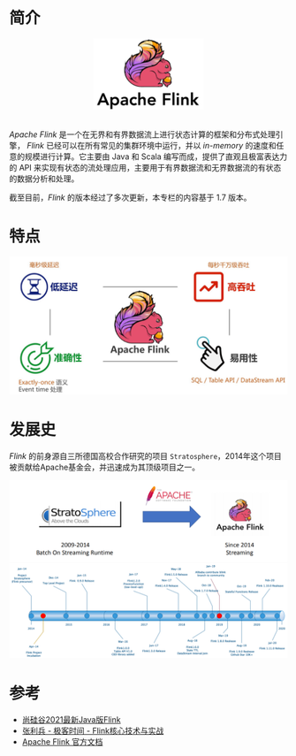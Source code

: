 # 简介

<div align=center>
<img src="/assets/flink-logo.png" width="200"/>
<br>
<br>
</div>

*Apache Flink* 是一个在无界和有界数据流上进行状态计算的框架和分布式处理引擎， *Flink* 已经可以在所有常见的集群环境中运行，并以 *in-memory* 的速度和任意的规模进行计算。它主要由 Java 和 Scala 编写而成，提供了直观且极富表达力的 API 来实现有状态的流处理应用，主要用于有界数据流和无界数据流的有状态的数据分析和处理。

截至目前，*Flink* 的版本经过了多次更新，本专栏的内容基于 1.7 版本。

# 特点

<div align=center>
<img src="/assets/flink-advantanges.png"/>
</div>



# 发展史

*Flink* 的前身源自三所德国高校合作研究的项目 `Stratosphere`，2014年这个项目被贡献给Apache基金会，并迅速成为其顶级项目之一。

<div align=center>
<img src="/assets/flink-history-01.png" />
</div>

<div align=center>
<img src="/assets/flink-history-02.png" />
</div>

# 参考

- [尚硅谷2021最新Java版Flink](https://www.bilibili.com/video/BV1qy4y1q728)
- [张利兵 - 极客时间 - Flink核心技术与实战](https://time.geekbang.org/course/intro/100058801)
- [Apache Flink 官方文档](https://ci.apache.org/projects/flink/flink-docs-stable/)

